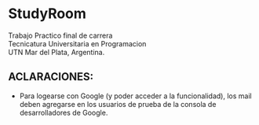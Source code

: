 # StudyRoom

Trabajo Practico final de carrera  
Tecnicatura Universitaria en Programacion  
UTN Mar del Plata, Argentina.

## ACLARACIONES:

- Para logearse con Google (y poder acceder a la funcionalidad), los mail deben agregarse en los usuarios de prueba de la consola de desarrolladores de Google. 